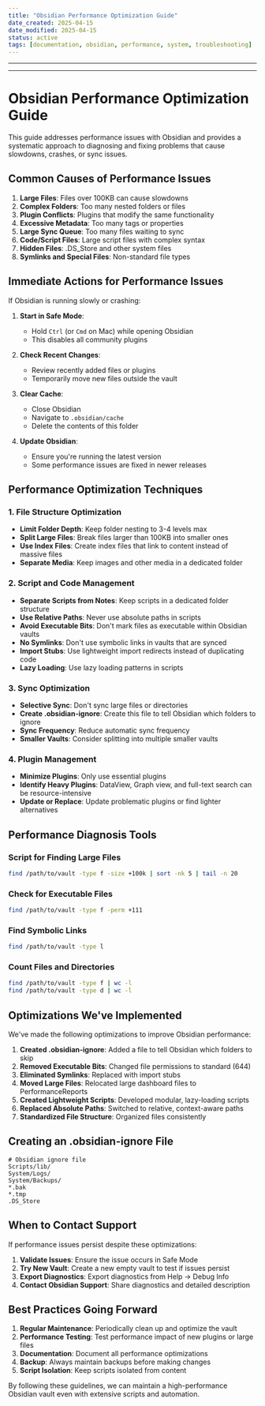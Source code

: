 ```yaml
---
title: "Obsidian Performance Optimization Guide"
date_created: 2025-04-15
date_modified: 2025-04-15
status: active
tags: [documentation, obsidian, performance, system, troubleshooting]
---
```


---

---

# Obsidian Performance Optimization Guide

This guide addresses performance issues with Obsidian and provides a systematic approach to diagnosing and fixing problems that cause slowdowns, crashes, or sync issues.

## Common Causes of Performance Issues

1. **Large Files**: Files over 100KB can cause slowdowns
2. **Complex Folders**: Too many nested folders or files
3. **Plugin Conflicts**: Plugins that modify the same functionality
4. **Excessive Metadata**: Too many tags or properties
5. **Large Sync Queue**: Too many files waiting to sync
6. **Code/Script Files**: Large script files with complex syntax
7. **Hidden Files**: .DS_Store and other system files
8. **Symlinks and Special Files**: Non-standard file types

## Immediate Actions for Performance Issues

If Obsidian is running slowly or crashing:

1. **Start in Safe Mode**: 
   - Hold `Ctrl` (or `Cmd` on Mac) while opening Obsidian
   - This disables all community plugins

2. **Check Recent Changes**:
   - Review recently added files or plugins
   - Temporarily move new files outside the vault

3. **Clear Cache**:
   - Close Obsidian
   - Navigate to `.obsidian/cache`
   - Delete the contents of this folder

4. **Update Obsidian**:
   - Ensure you're running the latest version
   - Some performance issues are fixed in newer releases

## Performance Optimization Techniques

### 1. File Structure Optimization

- **Limit Folder Depth**: Keep folder nesting to 3-4 levels max
- **Split Large Files**: Break files larger than 100KB into smaller ones
- **Use Index Files**: Create index files that link to content instead of massive files
- **Separate Media**: Keep images and other media in a dedicated folder

### 2. Script and Code Management

- **Separate Scripts from Notes**: Keep scripts in a dedicated folder structure
- **Use Relative Paths**: Never use absolute paths in scripts
- **Avoid Executable Bits**: Don't mark files as executable within Obsidian vaults
- **No Symlinks**: Don't use symbolic links in vaults that are synced
- **Import Stubs**: Use lightweight import redirects instead of duplicating code
- **Lazy Loading**: Use lazy loading patterns in scripts

### 3. Sync Optimization

- **Selective Sync**: Don't sync large files or directories
- **Create .obsidian-ignore**: Create this file to tell Obsidian which folders to ignore
- **Sync Frequency**: Reduce automatic sync frequency
- **Smaller Vaults**: Consider splitting into multiple smaller vaults

### 4. Plugin Management

- **Minimize Plugins**: Only use essential plugins
- **Identify Heavy Plugins**: DataView, Graph view, and full-text search can be resource-intensive
- **Update or Replace**: Update problematic plugins or find lighter alternatives

## Performance Diagnosis Tools

### Script for Finding Large Files

```bash
find /path/to/vault -type f -size +100k | sort -nk 5 | tail -n 20
```

### Check for Executable Files

```bash
find /path/to/vault -type f -perm +111
```

### Find Symbolic Links

```bash
find /path/to/vault -type l
```

### Count Files and Directories

```bash
find /path/to/vault -type f | wc -l
find /path/to/vault -type d | wc -l
```

## Optimizations We've Implemented

We've made the following optimizations to improve Obsidian performance:

1. **Created .obsidian-ignore**: Added a file to tell Obsidian which folders to skip
2. **Removed Executable Bits**: Changed file permissions to standard (644)
3. **Eliminated Symlinks**: Replaced with import stubs
4. **Moved Large Files**: Relocated large dashboard files to PerformanceReports
5. **Created Lightweight Scripts**: Developed modular, lazy-loading scripts
6. **Replaced Absolute Paths**: Switched to relative, context-aware paths
7. **Standardized File Structure**: Organized files consistently

## Creating an .obsidian-ignore File

```
# Obsidian ignore file
Scripts/lib/
System/Logs/
System/Backups/
*.bak
*.tmp
.DS_Store
```

## When to Contact Support

If performance issues persist despite these optimizations:

1. **Validate Issues**: Ensure the issue occurs in Safe Mode
2. **Try New Vault**: Create a new empty vault to test if issues persist
3. **Export Diagnostics**: Export diagnostics from Help → Debug Info
4. **Contact Obsidian Support**: Share diagnostics and detailed description

## Best Practices Going Forward

1. **Regular Maintenance**: Periodically clean up and optimize the vault
2. **Performance Testing**: Test performance impact of new plugins or large files
3. **Documentation**: Document all performance optimizations
4. **Backup**: Always maintain backups before making changes
5. **Script Isolation**: Keep scripts isolated from content

By following these guidelines, we can maintain a high-performance Obsidian vault even with extensive scripts and automation.
